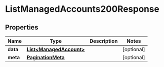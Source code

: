 

# ListManagedAccounts200Response


## Properties

| Name | Type | Description | Notes |
|------------ | ------------- | ------------- | -------------|
|**data** | [**List&lt;ManagedAccount&gt;**](ManagedAccount.md) |  |  [optional] |
|**meta** | [**PaginationMeta**](PaginationMeta.md) |  |  [optional] |



